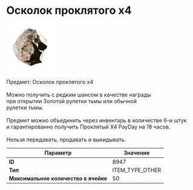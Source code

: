 # Осколок проклятого х4

![Item Image](../img/8947.webp?raw=true)

Предмет: Осколок проклятого х4<br><br>Можно получить с редким шансом в качестве награды<br>при открытии Золотой рулетки тьмы или обычной<br>рулетки тьмы.<br><br>Предмет можно объединить через инвентарь в количестве 6-и штук<br>и гарантированно получить Проклятый X4 PayDay на 18 часов.<br><br>Нельзя передавать, продавать и выкидывать.


| Параметр | Значение |
|----------|----------|
| **ID** | 8947 |
| **Тип** | ITEM_TYPE_OTHER |
| **Максимальное количество в ячейке** | 50 |

